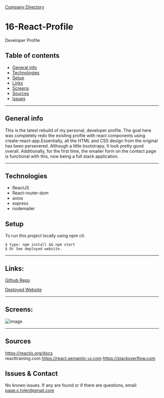 [Company Directory](https://page-tyler.herokuapp.com/contact)


# 16-React-Profile

Developer Profile

## Table of contents
* [General info](#general-info)
* [Technologies](#technologies)
* [Setup](#setup)
* [Links](#links)
* [Screens](#screen-grabs)
* [Sources](#sources)
* [Issues](#issues)

___

## General info
This is the latest rebuild of my personal, developer profile. The goal here was completely redo the existing profile with react components using create-react-app.Essentially, all the HTML and CSS design from the original has been persevered.  Although a little bootstrapy, It look pretty good overall. Additionally, for the first time, the emailer form on the contact page is functional with this, now being a full stack application.  

___

## Technologies
* ReactJS
* React-router-dom
* axios
* express
* nodemailer

	
## Setup
To run this project locally using npm cli:
```
$ type: npm install && npm start
$ Or See deployed website.  
```
___

## Links:

[Github Repo](https://github.com/drthisguy/17-react-portfolio)

[Deployed Website](https://page-tyler.herokuapp.com/contact)

___

## Screens:
![image](https://user-images.githubusercontent.com/48693333/79709066-3509f280-828f-11ea-9ea9-1cb90186fd31.png)
___

## Sources
https://reactjs.org/docs  
reacttraining.com
https://react.semantic-ui.com
https://stackoverflow.com


## Issues & Contact

No known issues.  If any are found or if there are questions, email:  
page.c.tyler@gmail.com 
